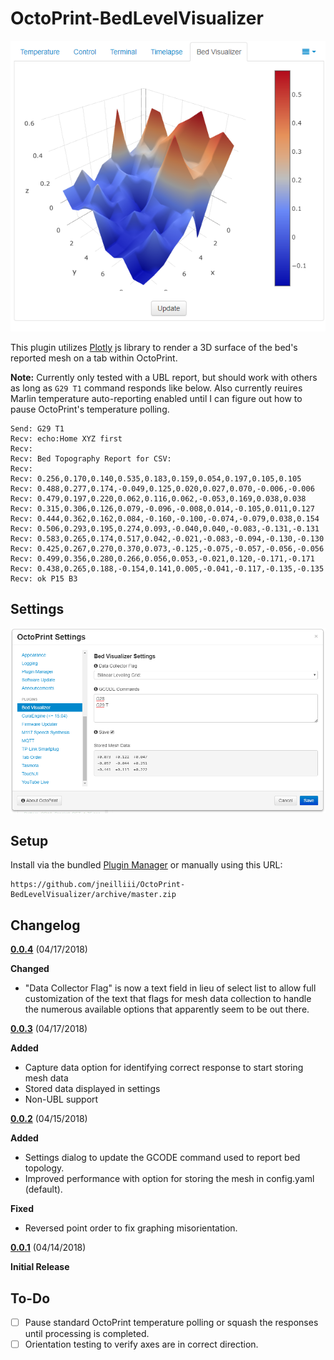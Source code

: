 # OctoPrint-BedLevelVisualizer

![screenshot](screenshot.png)

This plugin utilizes [Plotly](https://plot.ly/plotly-js-scientific-d3-charting-library/) js library to render a 3D surface of the bed's reported mesh on a tab within OctoPrint.

**Note:** Currently only tested with a UBL report, but should work with others as long as `G29 T1` command responds like below. Also currently reuires Marlin temperature auto-reporting enabled until I can figure out how to pause OctoPrint's temperature polling.

```
Send: G29 T1
Recv: echo:Home XYZ first
Recv: 
Recv: Bed Topography Report for CSV:
Recv: 
Recv: 0.256,0.170,0.140,0.535,0.183,0.159,0.054,0.197,0.105,0.105
Recv: 0.488,0.277,0.174,-0.049,0.125,0.020,0.027,0.070,-0.006,-0.006
Recv: 0.479,0.197,0.220,0.062,0.116,0.062,-0.053,0.169,0.038,0.038
Recv: 0.315,0.306,0.126,0.079,-0.096,-0.008,0.014,-0.105,0.011,0.127
Recv: 0.444,0.362,0.162,0.084,-0.160,-0.100,-0.074,-0.079,0.038,0.154
Recv: 0.506,0.293,0.195,0.274,0.093,-0.040,0.040,-0.083,-0.131,-0.131
Recv: 0.583,0.265,0.174,0.517,0.042,-0.021,-0.083,-0.094,-0.130,-0.130
Recv: 0.425,0.267,0.270,0.370,0.073,-0.125,-0.075,-0.057,-0.056,-0.056
Recv: 0.499,0.356,0.280,0.266,0.056,0.053,-0.021,0.120,-0.171,-0.171
Recv: 0.438,0.265,0.188,-0.154,0.141,0.005,-0.041,-0.117,-0.135,-0.135
Recv: ok P15 B3
```

## Settings

![screenshot](settings.png)

## Setup

Install via the bundled [Plugin Manager](https://github.com/foosel/OctoPrint/wiki/Plugin:-Plugin-Manager)
or manually using this URL:

    https://github.com/jneilliii/OctoPrint-BedLevelVisualizer/archive/master.zip

## Changelog

**[0.0.4]** (04/17/2018)

**Changed**
  - "Data Collector Flag" is now a text field in lieu of select list to allow full customization of the text that flags for mesh data collection to handle the numerous available options that apparently seem to be out there.

**[0.0.3]** (04/17/2018)

**Added**
  - Capture data option for identifying correct response to start storing mesh data
  - Stored data displayed in settings
  - Non-UBL support

**[0.0.2]** (04/15/2018)

**Added**
  - Settings dialog to update the GCODE command used to report bed topology.
  - Improved performance with option for storing the mesh in config.yaml (default).

**Fixed**
  - Reversed point order to fix graphing misorientation.
	
**[0.0.1]** (04/14/2018)

**Initial Release**

[0.0.4]: https://github.com/jneilliii/OctoPrint-BedLevelVisualizer/tree/0.0.4
[0.0.3]: https://github.com/jneilliii/OctoPrint-BedLevelVisualizer/tree/0.0.3
[0.0.2]: https://github.com/jneilliii/OctoPrint-BedLevelVisualizer/tree/0.0.2
[0.0.1]: https://github.com/jneilliii/OctoPrint-BedLevelVisualizer/tree/0.0.1

## To-Do
- [ ] Pause standard OctoPrint temperature polling or squash the responses until processing is completed.
- [ ] Orientation testing to verify axes are in correct direction.